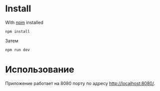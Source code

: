 Install
===
With [npm](https://www.npmjs.com/) installed
```
npm install
```
Затем
```
npm run dev
```

Использование
===
Приложение работает на 8080 порту по адресу [http://localhost:8080/](http://localhost:8080/).

